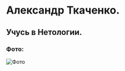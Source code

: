  # Александр Ткаченко.
 ## Учусь в Нетологии.
### Фото:
![Фото](https://sun1.userapi.com/sun1-97/s/v1/if1/NHQm8VUtuy8Y3o1iZJ5gJdbpDiPLruuIsdoD_5_lUifD_QpWHGl4JkEUPxcF9_BYLDPdmw.jpg?size=600x450&quality=96&type=album)